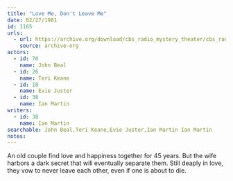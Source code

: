 ```yaml
---
title: "Love Me, Don't Leave Me"
date: 02/27/1981
id: 1165
urls: 
  - url: https://archive.org/download/cbs_radio_mystery_theater/cbs_radio_mystery_theater-1151-1200.zip/cbs_radio_mystery_theater-1151-1200%2Fcbsrmt_1165_love_me_dont_leave_me.mp3
    source: archive-org
actors:  
  - id: 70
    name: John Beal  
  - id: 26
    name: Teri Keane  
  - id: 10
    name: Evie Juster  
  - id: 38
    name: Ian Martin
writers:  
  - id: 38
    name: Ian Martin
searchable: John Beal,Teri Keane,Evie Juster,Ian Martin Ian Martin
notes:  
---
```

An old couple find love and happiness together for 45 years. But the wife harbors a dark secret that will eventually separate them. Still deaply in love, they vow to never leave each other, even if one is about to die.